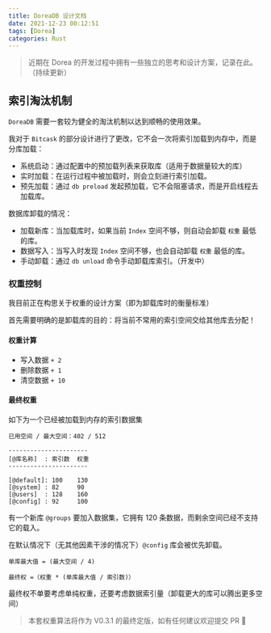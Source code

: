 ```yaml
---
title: DoreaDB 设计文档
date: 2021-12-23 00:12:51
tags: [Dorea]
categories: Rust
---
```


> 近期在 Dorea 的开发过程中拥有一些独立的思考和设计方案，记录在此。（持续更新）

## 索引淘汰机制

`DoreaDB` 需要一套较为健全的淘汰机制以达到顺畅的使用效果。

我对于 `Bitcask` 的部分设计进行了更改，它不会一次将索引加载到内存中，而是分库加载：

- 系统启动：通过配置中的预加载列表来获取库（适用于数据量较大的库）
- 实时加载：在运行过程中被加载时，则会立刻进行索引加载。
- 预先加载：通过 `db preload` 发起预加载，它不会阻塞请求，而是开启线程去加载库。

数据库卸载的情况：

- 加载新库：当加载库时，如果当前 `Index` 空间不够，则自动会卸载 `权重` 最低的库。
- 数据写入：当写入时发现 `Index` 空间不够，也会自动卸载 `权重` 最低的库。
- 手动卸载：通过 `db unload` 命令手动卸载库索引。（开发中）

### 权重控制

我目前正在构思关于权重的设计方案（即为卸载库时的衡量标准）

首先需要明确的是卸载库的目的：将当前不常用的索引空间交给其他库去分配！

#### 权重计算

- 写入数据 `+ 2`
- 删除数据 `+ 1`
- 清空数据 `+ 10`

#### 最终权重

如下为一个已经被加载到内存的索引数据集

```
已用空间 / 最大空间：402 / 512

----------------------
[@库名称]  : 索引数  权重
----------------------

[@default]: 100    130
[@system] : 82     90
[@users]  : 128    160
[@config] : 92     100

```

有一个新库 `@groups` 要加入数据集，它拥有 120 条数据，而剩余空间已经不支持它的载入。

在默认情况下（无其他因素干涉的情况下）`@config` 库会被优先卸载。

```
单库最大值 = (最大空间 / 4)
```
```
最终权 =（权重 * (单库最大值 / 索引数)）
```

最终权不单要考虑单纯权重，还要考虑数据索引量（卸载更大的库可以腾出更多空间）

> 本套权重算法将作为 V0.3.1 的最终定版，如有任何建议欢迎提交 PR 👏